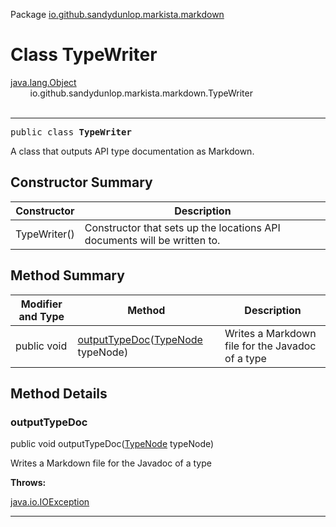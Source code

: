 Package [io.github.sandydunlop.markista.markdown](index.md)

# Class TypeWriter
[java.lang.Object](https://docs.oracle.com/en/java/javase/24/docs/api/java.base/java/lang/Object.html)<br/>
        io.github.sandydunlop.markista.markdown.TypeWriter<br/>
<br/>

----

<span style="font-family: monospace;">public class __TypeWriter__</span>

A class that outputs API type documentation as Markdown.


## Constructor Summary

| Constructor  | Description                                                              |
|--------------|--------------------------------------------------------------------------|
| TypeWriter() | Constructor that sets up the locations API documents will be written to. |

## Method Summary

| Modifier and Type | Method                                                                     | Description                                      |
|-------------------|----------------------------------------------------------------------------|--------------------------------------------------|
| public void       | [outputTypeDoc](#outputtypedoc)([TypeNode](../model/TypeNode.md) typeNode) | Writes a Markdown file for the Javadoc of a type |

## Method Details

### outputTypeDoc

public void outputTypeDoc([TypeNode](../model/TypeNode.md) typeNode)

Writes a Markdown file for the Javadoc of a type

**Throws:**

[java.io.IOException](https://docs.oracle.com/en/java/javase/24/docs/api/java.base/java/io/IOException.html)


---

